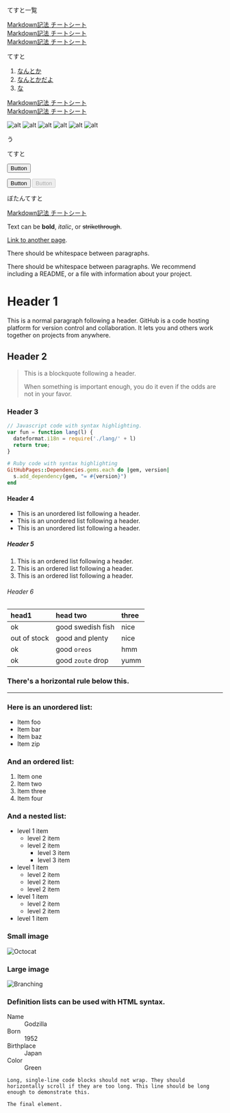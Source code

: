 てすと一覧  

[Markdown記法 チートシート](https://gist.github.com/mignonstyle/083c9e1651d7734f84c99b8cf49d57fa)  
[Markdown記法 チートシート](https://gist.github.com/mignonstyle/083c9e1651d7734f84c99b8cf49d57fa)  
[Markdown記法 チートシート](https://gist.github.com/mignonstyle/083c9e1651d7734f84c99b8cf49d57fa)  

てすと
1. [なんとか](https://gist.github.com/mignonstyle/083c9e1651d7734f84c99b8cf49d57fa)  
2. [なんとかだよ](https://gist.github.com/mignonstyle/083c9e1651d7734f84c99b8cf49d57fa)  
3. [な](https://gist.github.com/mignonstyle/083c9e1651d7734f84c99b8cf49d57fa)  

[Markdown記法 チートシート](https://gist.github.com/mignonstyle/083c9e1651d7734f84c99b8cf49d57fa)  
[Markdown記法 チートシート](https://gist.github.com/mignonstyle/083c9e1651d7734f84c99b8cf49d57fa)  

![alt](./200124_コミックB5_600dpiい.png)
![alt](./200124_コミックB5_600dpiい.png)
![alt](./200124_コミックB5_600dpiい.png)
![alt](./200124_コミックB5_600dpiいのコピー.png)
![alt](./200124_コミックB5_600dpiいのコピー2.png)
![alt](./200124_コミックB5_600dpiいのコピー3.png)

う

<script>
  window.onload = function onLoad(){
  var character_1 = ["怒れる若者", "アンチ・ヒーロー", "観客", "ほら吹き", "男役", "さくら", "腹心", "批評家", "女役", "ヒーロー/ヒロイン", "王", "無礼講の王", "恋人", "吟遊詩人", "老人役/老女役", "劇作家", "犠牲", "悪党", "料理人", "賢者", "敵役", "医者", "道化"];
  var character_1_random = Math.floor(Math.random() * character_1.length);
  target_character_1 = document.getElementById("character_1_id");
  target_character_1.innerHTML = character_1[character_1_random];
  }
</script>

<div id="character_1_id"></div>

てすと  

<!-- Accent-colored raised button with ripple -->
[<button class="mdl-button mdl-js-button mdl-button--raised mdl-js-ripple-effect mdl-button--accent">
  Button
</button>](https://gist.github.com/mignonstyle/083c9e1651d7734f84c99b8cf49d57fa)    
<!-- Raised button with ripple -->
<button class="mdl-button mdl-js-button mdl-button--raised mdl-js-ripple-effect">
  Button
</button>  
<!-- Raised disabled button -->
<button class="mdl-button mdl-js-button mdl-button--raised" disabled>
  Button
</button>  

ぼたんてすと  

[Markdown記法 チートシート](https://gist.github.com/mignonstyle/083c9e1651d7734f84c99b8cf49d57fa)  

Text can be **bold**, _italic_, or ~~strikethrough~~.

[Link to another page](./another-page.html).

There should be whitespace between paragraphs.

There should be whitespace between paragraphs. We recommend including a README, or a file with information about your project.

# Header 1

This is a normal paragraph following a header. GitHub is a code hosting platform for version control and collaboration. It lets you and others work together on projects from anywhere.

## Header 2

> This is a blockquote following a header.
>
> When something is important enough, you do it even if the odds are not in your favor.

### Header 3

```js
// Javascript code with syntax highlighting.
var fun = function lang(l) {
  dateformat.i18n = require('./lang/' + l)
  return true;
}
```

```ruby
# Ruby code with syntax highlighting
GitHubPages::Dependencies.gems.each do |gem, version|
  s.add_dependency(gem, "= #{version}")
end
```

#### Header 4

*   This is an unordered list following a header.
*   This is an unordered list following a header.
*   This is an unordered list following a header.

##### Header 5

1.  This is an ordered list following a header.
2.  This is an ordered list following a header.
3.  This is an ordered list following a header.

###### Header 6

| head1        | head two          | three |
|:-------------|:------------------|:------|
| ok           | good swedish fish | nice  |
| out of stock | good and plenty   | nice  |
| ok           | good `oreos`      | hmm   |
| ok           | good `zoute` drop | yumm  |

### There's a horizontal rule below this.

* * *

### Here is an unordered list:

*   Item foo
*   Item bar
*   Item baz
*   Item zip

### And an ordered list:

1.  Item one
1.  Item two
1.  Item three
1.  Item four

### And a nested list:

- level 1 item
  - level 2 item
  - level 2 item
    - level 3 item
    - level 3 item
- level 1 item
  - level 2 item
  - level 2 item
  - level 2 item
- level 1 item
  - level 2 item
  - level 2 item
- level 1 item

### Small image

![Octocat](https://github.githubassets.com/images/icons/emoji/octocat.png)

### Large image

![Branching](https://guides.github.com/activities/hello-world/branching.png)


### Definition lists can be used with HTML syntax.

<dl>
<dt>Name</dt>
<dd>Godzilla</dd>
<dt>Born</dt>
<dd>1952</dd>
<dt>Birthplace</dt>
<dd>Japan</dd>
<dt>Color</dt>
<dd>Green</dd>
</dl>

```
Long, single-line code blocks should not wrap. They should horizontally scroll if they are too long. This line should be long enough to demonstrate this.
```

```
The final element.
```
